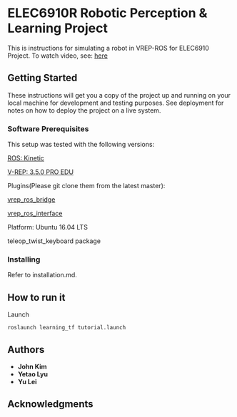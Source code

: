 # ELEC6910R Robotic Perception & Learning Project
This is instructions for simulating a robot in VREP-ROS for ELEC6910 Project.
To watch video, see: [here](https://www.youtube.com/watch?v=-2qd4YWz_E0&t=)

## Getting Started

These instructions will get you a copy of the project up and running on your local machine for development and testing purposes. See deployment for notes on how to deploy the project on a live system.

### Software Prerequisites
This setup was tested with the following versions: 

[ROS: Kinetic](http://wiki.ros.org/kinetic)

[V-REP: 3.5.0 PRO EDU](http://coppeliarobotics.com/files/V-REP_PRO_EDU_V3_5_0_Linux.tar.gz)

Plugins(Please git clone them from the latest master):

[vrep_ros_bridge](https://github.com/lagadic/vrep_ros_bridge)

[vrep_ros_interface](https://github.com/CoppeliaRobotics/v_repExtRosInterface)

Platform: Ubuntu 16.04 LTS

teleop_twist_keyboard package  

### Installing
Refer to installation.md.

## How to run it
Launch
```
roslaunch learning_tf tutorial.launch
```

## Authors

* **John Kim** 
* **Yetao Lyu**
* **Yu Lei**

## Acknowledgments

